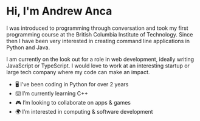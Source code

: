 # Hi, I'm Andrew Anca

I was introduced to programming through conversation and took my first programming course at the British Columbia Institute of Technology. Since then I have been very interested in creating command line applications in Python and Java.

I am currently on the look out for a role in web development, ideally writing JavaScript or TypeScript. I would love to work at an interesting startup or large tech company where my code can make an impact.

- 🖥 I've been coding in Python for over 2 years
- ⌨️ I’m currently learning C++
- 🎮 I’m looking to collaborate on apps & games
- 🌍 I’m interested in computing & software development

<!---
adragota/adragota is a ✨ special ✨ repository because its `README.md` (this file) appears on your GitHub profile.
You can click the Preview link to take a look at your changes.
--->
